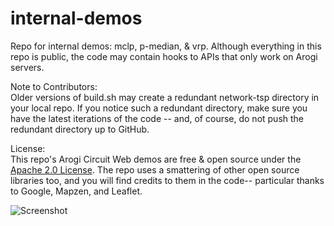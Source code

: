 # internal-demos  

Repo for internal demos: mclp, p-median, & vrp. Although everything in this repo is public, the code may contain hooks to APIs that only work on Arogi servers.  

Note to Contributors:  
Older versions of build.sh may create a redundant network-tsp directory in your local repo. If you notice such a redundant directory, make sure you have the latest iterations of the code -- and, of course, do not push the redundant directory up to GitHub.

License:  
This repo's Arogi Circuit Web demos are free & open source under the [Apache 2.0 License](LICENSE.md). The repo uses a smattering of other open source libraries too, and you will find credits to them in the code-- particular thanks to Google, Mapzen, and Leaflet.

![Screenshot](https://raw.githubusercontent.com/arogi/network-tsp/development/tspscreen.png)

